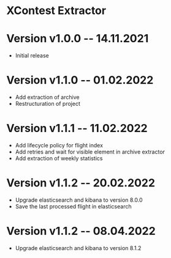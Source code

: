 XContest Extractor
====

# Version v1.0.0 -- 14.11.2021

- Initial release

# Version v1.1.0 -- 01.02.2022

- Add extraction of archive
- Restructuration of project

# Version v1.1.1 -- 11.02.2022

- Add lifecycle policy for flight index
- Add retries and wait for visible element in archive extractor
- Add extraction of weekly statistics

# Version v1.1.2 -- 20.02.2022

- Upgrade elasticsearch and kibana to version 8.0.0
- Save the last processed flight in elasticsearch

# Version v1.1.2 -- 08.04.2022

- Upgrade elasticsearch and kibana to version 8.1.2

